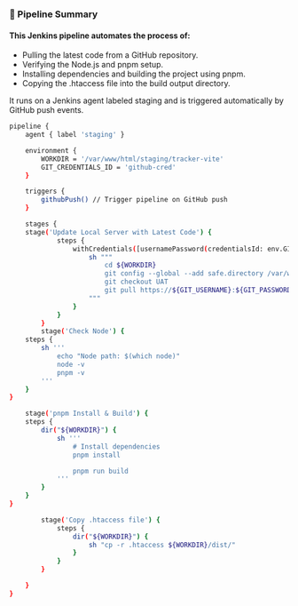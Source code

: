 ### 🚀 Pipeline Summary
#### This Jenkins pipeline automates the process of:

* Pulling the latest code from a GitHub repository.
* Verifying the Node.js and pnpm setup.
* Installing dependencies and building the project using pnpm.
* Copying the .htaccess file into the build output directory.

It runs on a Jenkins agent labeled staging and is triggered automatically by GitHub push events.

```sh
pipeline {
    agent { label 'staging' }

    environment {
        WORKDIR = '/var/www/html/staging/tracker-vite'
        GIT_CREDENTIALS_ID = 'github-cred'
    }

    triggers {
        githubPush() // Trigger pipeline on GitHub push
    }

    stages {
    stage('Update Local Server with Latest Code') {
            steps {
                withCredentials([usernamePassword(credentialsId: env.GIT_CREDENTIALS_ID, usernameVariable: 'GIT_USERNAME', passwordVariable: 'GIT_PASSWORD')]) {
                    sh """
                        cd ${WORKDIR}
                        git config --global --add safe.directory /var/www/html/staging/tracker-vite
                        git checkout UAT
                        git pull https://${GIT_USERNAME}:${GIT_PASSWORD}@github.com/SQ1Security/tracker-frontend.git UAT
                    """
                }
            }
        }
        stage('Check Node') {
    steps {
        sh '''
            echo "Node path: $(which node)"
            node -v
            pnpm -v
        '''
    }
}

    stage('pnpm Install & Build') {
    steps {
        dir("${WORKDIR}") {
            sh '''
                # Install dependencies
                pnpm install

                pnpm run build
            '''
        }
    }
}

        stage('Copy .htaccess file') {
            steps {
                dir("${WORKDIR}") {
                    sh "cp -r .htaccess ${WORKDIR}/dist/"
                }
            }
        }

    }
}
```

